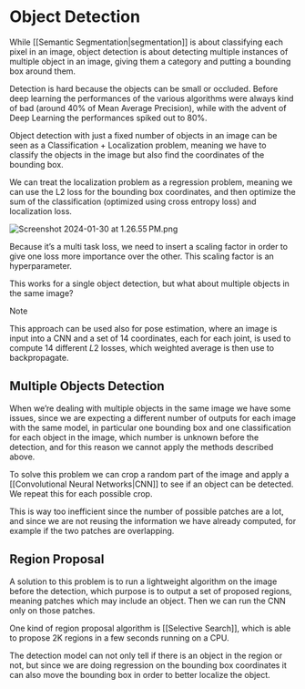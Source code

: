 # Object Detection

While [[Semantic Segmentation|segmentation]] is about classifying each pixel in an image, object detection is about detecting multiple instances of multiple object in an image, giving them a category and putting a bounding box around them.

Detection is hard because the objects can be small or occluded. Before deep learning the performances of the various algorithms were always kind of bad (around 40% of Mean Average Precision), while with the advent of Deep Learning the performances spiked out to 80%.

Object detection with just a fixed number of objects in an image can be seen as a Classification + Localization problem, meaning we have to classify the objects in the image but also find the coordinates of the bounding box.

We can treat the localization problem as a regression problem, meaning we can use the L2 loss for the bounding box coordinates, and then optimize the sum of the classification (optimized using cross entropy loss) and localization loss.

![Screenshot 2024-01-30 at 1.26.55 PM.png](Screenshot_2024-01-30_at_1.26.55_PM.png)

Because it’s a multi task loss, we need to insert a scaling factor in order to give one loss more importance over the other. This scaling factor is an hyperparameter.

This works for a single object detection, but what about multiple objects in the same image?

>[!Note]
 This approach can be used also for pose estimation, where an image is input into a CNN and a set of $14$ coordinates, each for each joint, is used to compute $14$ different $L2$ losses, which weighted average is then use to backpropagate.
## Multiple Objects Detection

When we’re dealing with multiple objects in the same image we have some issues, since we are expecting a different number of outputs for each image with the same model, in particular one bounding box and one classification for each object in the image, which number is unknown before the detection, and for this reason we cannot apply the methods described above.

To solve this problem we can crop a random part of the image and apply a [[Convolutional Neural Networks|CNN]] to see if an object can be detected. We repeat this for each possible crop.

This is way too inefficient since the number of possible patches are a lot, and since we are not reusing the information we have already computed, for example if the two patches are overlapping.

## Region Proposal

A solution to this problem is to run a lightweight algorithm on the image before the detection, which purpose is to output a set of proposed regions, meaning patches which may include an object. Then we can run the CNN only on those patches.

One kind of region proposal algorithm is [[Selective Search]], which is able to propose 2K regions in a few seconds running on a CPU.

The detection model can not only tell if there is an object in the region or not, but since we are doing regression on the bounding box coordinates it can also move the bounding box in order to better localize the object.

